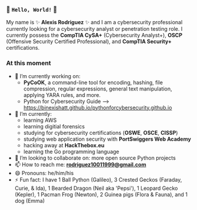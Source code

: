 ### 👋 `Hello, World!` 👋

My name is ✨ **Alexis Rodriguez** ✨ and I am a cybersecurity professional currently looking for a cybersecurity analyst or penetration testing role. I currently possess the **CompTIA CySA+** (Cybersecurity Analyst+), **OSCP** (Offensive Security Certified Professional), and **CompTIA Security+** certifications.

### At this moment
- 🔭 I’m currently working on:
  - **PyCoOK**, a command-line tool for encoding, hashing, file compression, regular expressions, general text manipulation, applying YARA rules, and more.
  - Python for Cybersecurity Guide --> https://binexishatt.github.io/pythonforcybersecurity.github.io
- 🌱 I’m currently: 
  - learning AWS
  - learning digitial forensics
  - studying for cybersecurity certifications (**OSWE**, **OSCE**, **CISSP**)
  - studying web application security with **PortSwiggers Web Academy**
  - hacking away at **HackThebox.eu**
  - learning the Go programming language
- 👯 I’m looking to collaborate on: more open source Python projects
- 📫 How to reach me: **rodriguez10011999@gmail.com**
- 😄 Pronouns: he/him/his
- ⚡ Fun fact: I have 1 Ball Python (Galileo), 3 Crested Geckos (Faraday, Curie, & Ida), 1 Bearded Dragon (Neil aka 'Pepsi'), 1 Leopard Gecko (Kepler), 1 Pacman Frog (Newton), 2 Guinea pigs (Flora & Fauna), and 1 dog (Emma)
